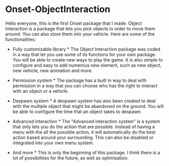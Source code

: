 # Onset-ObjectInteraction

Hello everyone, this is the first Onset package that I made. Object Interaction is a package that lets you pick objects in order to move them around. You can also store them into your vehicle. Here are some of the functionalities:

* Fully customizable library *
The Object Interaction package was coded in a way that let you use some of its functions for your own package. You will be able to create new ways to play the game. It is also simple to configure and easy to add numerous new element, such as new object, new vehicle, new animation and more.

* Permission system *
The package has a built in way to deal with permission in a way that you can choose who has the right to interact with an object or a vehicle.

* Despawn system *
A despawn system has also been created to deal with the multiple object that might be abandoned on the ground. You will be able to configure the time that an object takes to despawn.

* Advanced interaction *
The "Advanced interaction system" is a system that only lets you do the action that are possible. Instead of having a menu with the all the possible action, it will automatically do the best action based around your surrounding. This can also be disabled or integrated into your own menu system.

* And more *
This is only the beginning of this package. I think there is a lot of possibilities for the future, as well as optimisation.
